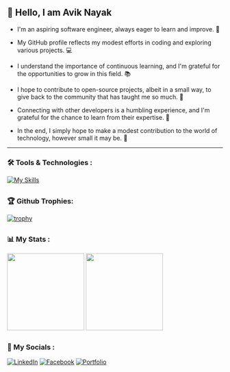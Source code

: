 ## 👋 Hello, I am Avik Nayak

- I'm an aspiring software engineer, always eager to learn and improve. 🌱
  
- My GitHub profile reflects my modest efforts in coding and exploring various projects. 💻
  
- I understand the importance of continuous learning, and I'm grateful for the opportunities to grow in this field. 📚
  
- I hope to contribute to open-source projects, albeit in a small way, to give back to the community that has taught me so much. 🤝
  
- Connecting with other developers is a humbling experience, and I'm grateful for the chance to learn from their expertise. 🙏
  
- In the end, I simply hope to make a modest contribution to the world of technology, however small it may be. 🚀


---

### 🛠️ Tools & Technologies :
[![My Skills](https://skillicons.dev/icons?i=cpp,html,css,js,react,redux,tailwind,styledcomponents,nodejs,expressjs,mongodb,git,github)](https://skillicons.dev)

##


### 🏆 Github Trophies:

[![trophy](https://github-profile-trophy.vercel.app/?username=AvikNayak22&theme=discord)](https://github.com/AvikNayak22/github-profile-trophy)

##


### 📊 My Stats :

<div align="left">
<img align="center" src="http://github-profile-summary-cards.vercel.app/api/cards/stats?username=AvikNayak22&theme=city_lights" height="180em" />
<img align="center" src="http://github-profile-summary-cards.vercel.app/api/cards/repos-per-language?username=AvikNayak22&theme=city_lights" height="180em" />
</div>


##


### 📱 My Socials :

[![LinkedIn](https://img.shields.io/badge/LinkedIn-0077B5?style=for-the-badge&logo=linkedin&logoColor=white)](https://www.linkedin.com/in/avik-nayak-50b667222/)
[![Facebook](https://img.shields.io/badge/Facebook-%231877F2.svg?style=for-the-badge&logo=Facebook&logoColor=white)](https://www.facebook.com/profile.php?id=61552946880967)
[![Portfolio](https://img.shields.io/badge/website-000000?style=for-the-badge&logo=About.me&logoColor=white)](https://aviknayak.vercel.app/)



